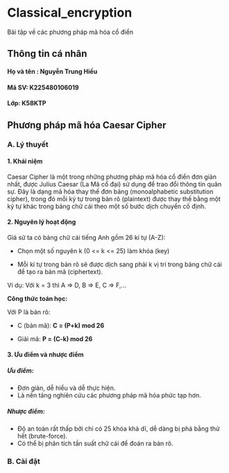 # Classical_encryption
Bài tập về các phương pháp mã hóa cổ điển
## Thông tin cá nhân
#### Họ và tên : Nguyễn Trung Hiếu
#### Mã SV: K225480106019
#### Lớp: K58KTP
## Phương pháp mã hóa Caesar Cipher
### A. Lý thuyết
#### 1. Khái niệm
  Caesar Cipher là một trong những phương pháp mã hóa cổ điển đơn giản nhất, được Julius Caesar (La Mã cổ đại) sử dụng để trao đổi thông tin quân sự. Đây là dạng mã hóa thay thế đơn bảng (monoalphabetic substitution cipher), trong đó mỗi ký tự trong bản rõ (plaintext) được thay thế bằng một ký tự khác trong bảng chữ cái theo một số bước dịch chuyển cố định.
#### 2. Nguyên lý hoạt động
Giả sử ta có bảng chữ cái tiếng Anh gồm 26 kí tự (A-Z):

- Chọn một số nguyên k (0 <= k <= 25) làm khóa (key)

- Mỗi kí tự trong bản rõ sẽ được dịch sang phải k vị trí trong bảng chữ cái để tạo ra bản mã (ciphertext).

Ví dụ: Với k = 3 thì A => D, B => E, C => F,...

<strong>Công thức toán học:</strong>

Với P là bản rõ:

-  C (bản mã): <strong>C = (P+k) mod 26</strong>

- Giải mã: <strong>P = (C-k) mod 26</strong>

#### 3. Ưu điểm và nhược điểm
##### Ưu điểm:
- Đơn giản, dễ hiểu và dễ thực hiện.
- Là nền tảng nghiên cứu các phương pháp mã hóa phức tạp hơn.
##### Nhược điểm:
- Độ an toàn rất thấp bởi chỉ có 25 khóa khả dĩ, dễ dàng bị phá bằng thử hết (brute-force).
- Có thể bị phân tích tần suất chữ cái để đoán ra bản rõ.
### B. Cài đặt
